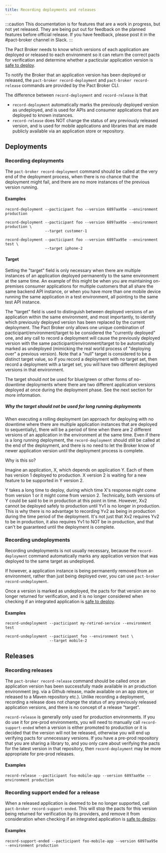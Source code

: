 ```yaml
---
title: Recording deployments and releases
---
```


:::caution
This documentation is for features that are a work in progress, but not yet released. They are being put out for feedback on the planned features before official release. If you have feedback, please post it in the #pact-broker channel in Slack.
:::

The Pact Broker needs to know which versions of each application are deployed or released to each environment so it can return the correct pacts for verification and determine whether a pacticular application version is [safe to deploy](/pact_broker/can_i_deploy).

To notify the Broker that an application version has been deployed or released, the `pact-broker record-deployment` and `pact-broker record-release` commands are provided by the Pact Broker CLI.

The difference between `record-deployment` and `record-release` is that 

* `record-deployment` automatically marks the previously deployed version as undeployed, and is used for APIs and consumer applications that are deployed to known instances.
* `record-release` does NOT change the status of any previously released version, and is used for mobile applications and libraries that are made publicly available via an application store or repository.

## Deployments

### Recording deployments

The `pact-broker record-deployment` command should be called at the very end of the deployment process, when there is no chance that the deployment might fail, and there are no more instances of the previous version running. 

#### Examples

```
record-deployment --pacticipant foo --version 6897aa95e --environment production

record-deployment --pacticipant foo --version 6897aa95e --environment production \
                  --target customer-1

record-deployment --pacticipant foo --version 6897aa95e --environment test \ 
                  --target iphone-2
```

#### Target

Setting the "target" field is only necessary when there are multiple instances of an application deployed permanently to the same environment at the same time. An example of this might be when you are maintaining on-premises consumer applications for multiple customers that all share the same backend API instance, or when you have more than one mobile device running the same application in a test environment, all pointing to the same test API instance.

The "target" field is used to distinguish between deployed versions of an application within the same environment, and most importantly, to identify which previously deployed version has been replaced by the current deployment. The Pact Broker only allows one unique combination of pacticipant/environment/target to be considered the "currently deployed" one, and any call to record a deployment will cause the previously deployed version with the same pacticipant/environment/target to be automatically marked as undeployed (mimicking the real world process of "deploying over" a previous version). Note that a "null" target is considered to be a distinct target value, so if you record a deployment with no target set, then record a deployment with a target set, you will have two different deployed versions in that environment.

The target should *not* be used for blue/green or other forms of no-downtime deployments where there are two different application versions deployed at once during the deployment phase. See the next section for more information.

##### Why the target should not be used for long running deployments

When executing a rolling deployment (an approach for deploying with no downtime where there are multiple application instances that are deployed to sequentially), there will be a period of time when there are 2 different versions of an application in the environment at the same time. Even if there is a long running deployment, the `record-deployment` should still be called at the end of the deployment, and there is no need to let the Broker know of newer application version until the deployment process is complete.

Why is this so?

Imagine an application, X, which depends on application Y. Each of them has version 1 deployed to production. X version 2 is waiting for a new feature to be supported in Y version 2.

Y takes a long time to deploy, during which time X's response might come from version 1 or it might come from version 2. Technically, both versions of Y could be said to be in production at this point in time. However, Xv2 cannot be deployed safely to production until Yv1 is no longer in production. This is why there is no advantage to recording Yv2 as being in production during the time period of the deployment. It's not just that Xv2 requires Yv2 to be in production, it also requires Yv1 to NOT be in production, and that can't be guaranteed until the deployment is complete.

### Recording undeployments

Recording undeployments is not usually necessary, because the `record-deployment` command automatically marks any application version that was deployed to the same target as undeployed.

If however, a application instance is being permanently removed from an environment, rather than just being deployed over, you can use `pact-broker record-undeployment`.

Once a version is marked as undeployed, the pacts for that version are no longer returned for verification, and it is no longer considered when checking if an integrated application is [safe to deploy](/pact_broker/can_i_deploy).

#### Examples

```
record-undeployment --pacticipant my-retired-service --environment test
                    
record-undeployment --pacticipant foo --environment test \
                    --target mobile-2
```

## Releases

### Recording releases

The `pact-broker record-release` command should be called once an application version has been successfully made available in an production environment (eg. via a Github release, made available on an app store, or released to a Maven repository etc.). Unlike recording a deployment, recording a release does not change the status of any previously released application versions, and there is no concept of a release "target".

`record-release` is generally only used for production environments. If you do use it for pre-prod environments, you will need to manually call `record-support-ended` when a version is either promoted to production or it is decided that the version will not be released, otherwise you will end up verifying pacts for unnecessary versions. If you have a pre-prod repository that you are sharing a library to, and you only care about verifying the pacts for the latest version in that repository, then `record-deployment` may be more appropriate for pre-prod releases.

#### Examples

```
record-release --pacticipant foo-mobile-app --version 6897aa95e --environment production
```

### Recording support ended for a release

When a released application is deemed to be no longer supported, call `pact-broker record-support-ended`. This will stop the pacts for this version being returned for verification by its providers, and remove it from consideration when checking if an integrated application is [safe to deploy](/pact_broker/can_i_deploy).

#### Examples

```
record-support-ended --pacticipant foo-mobile-app --version 6897aa95e --environment production
```
